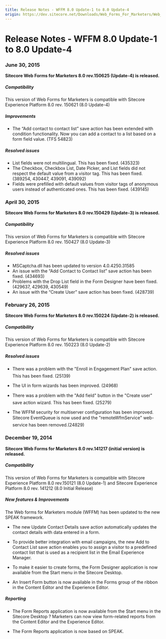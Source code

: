 ```yaml
---
title: Release Notes - WFFM 8.0 Update-1 to 8.0 Update-4
origin: https://dev.sitecore.net/Downloads/Web_Forms_For_Marketers/Web_Forms_for_Marketers_80/Release_Notes
---
```


# Release Notes - WFFM 8.0 Update-1 to 8.0 Update-4

### June 30, 2015

**Sitecore Web Forms for Marketers 8.0 rev.150625 (Update-4) is released.**

##### Compatibility

This version of Web Forms for Marketers is compatible with Sitecore Experience Platform 8.0 rev. 150621 (8.0 Update-4)

##### Improvements

-   The “Add contact to contact list” save action has been extended with condition functionality. Now you can add a contact to a list based on a form field value. (TFS 54823)

##### Resolved issues

-   List fields were not multilingual. This has been fixed. (435323)
-   The Checkbox, Checkbox List, Date Picker, and List fields did not respect the default value from a visitor tag. This has been fixed. (389254, 430447, 439091, 439092)
-   Fields were prefilled with default values from visitor tags of anonymous users instead of authenticated ones. This has been fixed. (439145)

### April 30, 2015

**Sitecore Web Forms for Marketers 8.0 rev.150429 (Update-3) is released.**

##### Compatibility

This version of Web Forms for Marketers is compatible with Sitecore Experience Platform 8.0 rev. 150427 (8.0 Update-3)

##### Resolved issues

-   MSCaptcha.dll has been updated to version 4.0.4250.31585
-   An issue with the “Add Contact to Contact list” save action has been fixed. (434693)
-   Problems with the Drop List field in the Form Designer have been fixed. (429637, 429639, 430549)
-   An issue with the “Create User” save action has been fixed. (428739)

### February 26, 2015

**Sitecore Web Forms for Marketers 8.0 rev.150224 (Update-2) is released.**

##### Compatibility

This version of Web Forms for Marketers is compatible with Sitecore Experience Platform 8.0 rev. 150223 (8.0 Update-2)

##### Resolved issues

-   There was a problem with the "Enroll in Engagement Plan" save action. This has been fixed. (25139)
    
-   The UI in form wizards has been improved. (24968)
    
-   There was a problem with the "Add field" button in the "Create user" save action wizard. This has been fixed. (25279)
    
-   The WFFM security for multiserver configuration has been improved. Sitecore EventQueue is now used and the "remoteWfmService" web-service has been removed.(24829)
    

### December 19, 2014

**Sitecore Web Forms for Marketers 8.0 rev.141217 (initial version) is released.**

##### Compatibility

This version of Web Forms for Marketers is compatible with Sitecore Experience Platform 8.0 rev.150121 (8.0 Update-1) and Sitecore Experience Platform 8.0 rev. 141212 (8.0 Initial Release)

##### New features & Improvements

The Web forms for Marketers module (WFFM) has been updated to the new SPEAK framework.

-   The new Update Contact Details save action automatically updates the contact details with data entered in a form.
    
-   To provide better integration with email campaigns, the new Add to Contact List save action enables you to assign a visitor to a predefined contact list that is used as a recipient list in the Email Experience Manager.
    
-   To make it easier to create forms, the Form Designer application is now available from the Start menu in the Sitecore Desktop.
    
-   An Insert Form button is now available in the Forms group of the ribbon in the Content Editor and the Experience Editor.
    

##### Reporting

-   The Form Reports application is now available from the Start menu in the Sitecore Desktop ? Marketers can now view form-related reports from the Content Editor and the Experience Editor.
    
-   The Form Reports application is now based on SPEAK.